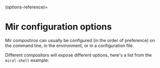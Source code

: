(options-reference)=

# Mir configuration options

Mir compostiros can usually be configured (in the order of preference) on the command line, in the environment, or in a configuration file.

Different compositors will expose different options, here's a list from the `miral-shell` example:

```{include} options.md.include

```
